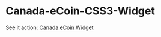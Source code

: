 # Canada-eCoin-CSS3-Widget

See it action: <a href="https://rawgit.com/BoubonicNugz/Canada-eCoin-CSS3-Widget/master/accepted-here-widget.html" target="_blank">Canada eCoin Widget</a>
